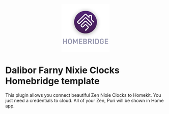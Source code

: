
<p align="center">

<img src="https://github.com/homebridge/branding/raw/master/logos/homebridge-wordmark-logo-vertical.png" width="150">

</p>


# Dalibor Farny Nixie Clocks Homebridge template

This plugin allows you connect beautiful Zen Nixie Clocks to Homekit. You just need a credentials to cloud. All of your Zen, Puri will be shown in Home app.